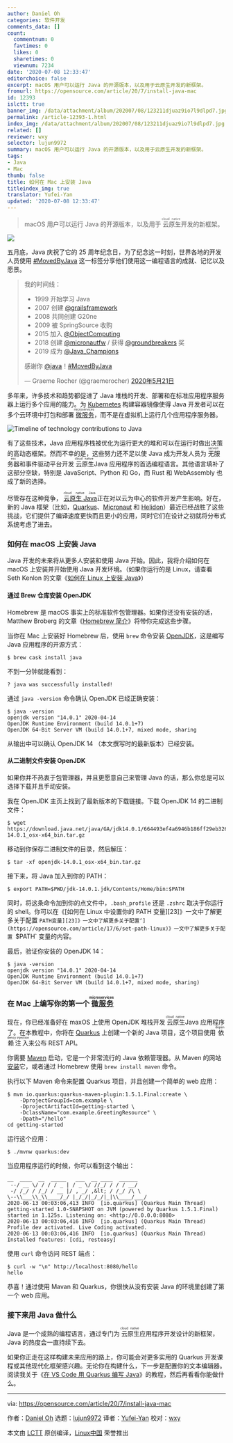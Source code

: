 ```yaml
---
author: Daniel Oh
categories: 软件开发
comments_data: []
count:
  commentnum: 0
  favtimes: 0
  likes: 0
  sharetimes: 0
  viewnum: 7234
date: '2020-07-08 12:33:47'
editorchoice: false
excerpt: macOS 用户可以运行 Java 的开源版本，以及用于云原生开发的新框架。
fromurl: https://opensource.com/article/20/7/install-java-mac
id: 12393
islctt: true
banner_img: /data/attachment/album/202007/08/123211djuaz9io7l9dlpd7.jpg
permalink: /article-12393-1.html
index_img: /data/attachment/album/202007/08/123211djuaz9io7l9dlpd7.jpg.thumb.jpg
related: []
reviewer: wxy
selector: lujun9972
summary: macOS 用户可以运行 Java 的开源版本，以及用于云原生开发的新框架。
tags:
- Java
- Mac
thumb: false
title: 如何在 Mac 上安装 Java
titleindex_img: true
translator: Yufei-Yan
updated: '2020-07-08 12:33:47'
---
```



> 
> macOS 用户可以运行 Java 的开源版本，以及用于<ruby> 云原生 <rt>  cloud native </rt></ruby>开发的新框架。
> 
> 
> 


![](/data/attachment/album/202007/08/123211djuaz9io7l9dlpd7.jpg)


五月底，Java 庆祝了它的 25 周年纪念日，为了纪念这一时刻，世界各地的开发人员使用 [#MovedByJava](https://twitter.com/search?q=%23MovedByJava&src=typed_query) 这一标签分享他们使用这一编程语言的成就、记忆以及愿景。



> 
> 我的时间线：
> 
> 
> * 1999 开始学习 Java
> * 2007 创建 [@grailsframework](https://twitter.com/grailsframework?ref_src=twsrc%5Etfw)
> * 2008 共同创建 G20ne
> * 2009 被 SpringSource 收购
> * 2015 加入 [@ObjectComputing](https://twitter.com/ObjectComputing?ref_src=twsrc%5Etfw)
> * 2018 创建 [@micronautfw](https://twitter.com/micronautfw?ref_src=twsrc%5Etfw) / 获得 [@groundbreakers](https://twitter.com/groundbreakers?ref_src=twsrc%5Etfw) 奖
> * 2019 成为 [@Java\_Champions](https://twitter.com/Java_Champions?ref_src=twsrc%5Etfw)
> 
> 
> 感谢你 [@java](https://twitter.com/java?ref_src=twsrc%5Etfw)！[#MovedByJava](https://twitter.com/hashtag/MovedByJava?src=hash&ref_src=twsrc%5Etfw)
> 
> 
> — Graeme Rocher (@graemerocher) [2020年5月21日](https://twitter.com/graemerocher/status/1263484918157410304?ref_src=twsrc%5Etfw)
> 
> 
> 


多年来，许多技术和趋势都促进了 Java 堆栈的开发、部署和在标准应用程序服务器上运行多个应用的能力。为 [Kubernetes](https://opensource.com/resources/what-is-kubernetes) 构建容器镜像使得 Java 开发者可以在多个云环境中打包和部署<ruby> <a href="https://opensource.com/resources/what-are-microservices">  微服务 </a> <rt>  microservices </rt></ruby>，而不是在虚拟机上运行几个应用程序服务器。


![Timeline of technology contributions to Java](/data/attachment/album/202007/08/123353e2cdpq1d8f1ccdc1.png "Timeline of technology contributions to Java")


有了这些技术，Java 应用程序栈被优化为运行更大的堆和可以在运行时做出决策的高动态框架。然而不幸的是，这些努力还不足以使 Java 成为开发人员为<ruby> 无服务器 <rt>  serverless </rt></ruby>和事件驱动平台开发<ruby> 云原生 <rt>  cloud native </rt></ruby> Java 应用程序的首选编程语言。其他语言填补了这部分空缺，特别是 JavaScript、Python 和 Go，而 Rust 和 WebAssembly 也成了新的选择。


尽管存在这种竞争，<ruby> <a href="https://opensource.com/article/20/1/cloud-native-java">  云原生 Java </a> <rt>  cloud native Java </rt></ruby> 正在对以云为中心的软件开发产生影响。好在，新的 Java 框架（比如，[Quarkus](https://quarkus.io/)、[Micronaut](https://micronaut.io/) 和 [Helidon](https://helidon.io/#/)）最近已经战胜了这些挑战，它们提供了编译速度更快而且更小的应用，同时它们在设计之初就将分布式系统考虑了进去。


### 如何在 macOS 上安装 Java


Java 开发的未来将从更多人安装和使用 Java 开始。因此，我将介绍如何在 macOS 上安装并开始使用 Java 开发环境。（如果你运行的是 Linux，请查看 Seth Kenlon 的文章《[如何在 Linux 上安装 Java](/article-11614-1.html)》）


#### 通过 Brew 仓库安装 OpenJDK


Homebrew 是 macOS 事实上的标准软件包管理器。如果你还没有安装的话，Matthew Broberg 的文章《[Homebrew 简介](/article-12338-1.html)》将带你完成这些步骤。


当你在 Mac 上安装好 Homebrew 后，使用 `brew` 命令安装 [OpenJDK](https://openjdk.java.net/)，这是编写 Java 应用程序的开源方式：



```
$ brew cask install java

```

不到一分钟就能看到：



```
? java was successfully installed!

```

通过 `java -version` 命令确认 OpenJDK 已经正确安装：



```
$ java -version
openjdk version "14.0.1" 2020-04-14
OpenJDK Runtime Environment (build 14.0.1+7)
OpenJDK 64-Bit Server VM (build 14.0.1+7, mixed mode, sharing

```

从输出中可以确认 OpenJDK 14 （本文撰写时的最新版本）已经安装。


#### 从二进制文件安装 OpenJDK


如果你并不热衷于包管理器，并且更愿意自己来管理 Java 的话，那么你总是可以选择下载并且手动安装。


我在 OpenJDK 主页上找到了最新版本的下载链接。下载 OpenJDK 14 的二进制文件：



```
$ wget https://download.java.net/java/GA/jdk14.0.1/664493ef4a6946b186ff29eb326336a2/7/GPL/openjdk-14.0.1_osx-x64_bin.tar.gz

```

移动到你保存二进制文件的目录，然后解压：



```
$ tar -xf openjdk-14.0.1_osx-x64_bin.tar.gz

```

接下来，将 Java 加入到你的 PATH：



```
$ export PATH=$PWD/jdk-14.0.1.jdk/Contents/Home/bin:$PATH

```

同时，将这条命令加到你的点文件中，`.bash_profile` 还是 `.zshrc` 取决于你运行的 shell。你可以在《[如何在 Linux 中设置你的 PATH 变量][23]》一文中了解更多关于配置 `PATH变量][23]》一文中了解更多关于配置‘](https://opensource.com/article/17/6/set-path-linux)》一文中了解更多关于配置 `$PATH` 变量的内容。


最后，验证你安装的 OpenJDK 14：



```
$ java -version
openjdk version "14.0.1" 2020-04-14
OpenJDK Runtime Environment (build 14.0.1+7)
OpenJDK 64-Bit Server VM (build 14.0.1+7, mixed mode, sharing)

```

### 在 Mac 上编写你的第一个<ruby> <a href="https://opensource.com/resources/what-are-microservices">  微服务 </a> <rt>  microservices </rt></ruby>


现在，你已经准备好在 maxOS 上使用 OpenJDK 堆栈开发<ruby> 云原生 <rt>  cloud native </rt></ruby> Java 应用程序了。在本教程中，你将在 [Quarkus](https://quarkus.io/) 上创建一个新的 Java 项目，这个项目使用<ruby> 依赖注入 <rt>  dependency injection </rt></ruby>来公布 REST API。


你需要 [Maven](https://maven.apache.org/index.html) 启动，它是一个非常流行的 Java 依赖管理器。从 Maven 的网站[安装](https://maven.apache.org/install.html)它，或者通过 Homebrew 使用 `brew install maven` 命令。


执行以下 Maven 命令来配置 Quarkus 项目，并且创建一个简单的 web 应用：



```
$ mvn io.quarkus:quarkus-maven-plugin:1.5.1.Final:create \
    -DprojectGroupId=com.example \
    -DprojectArtifactId=getting-started \
    -DclassName="com.example.GreetingResource" \
    -Dpath="/hello"
cd getting-started

```

运行这个应用：



```
$ ./mvnw quarkus:dev

```

当应用程序运行的时候，你可以看到这个输出：



```
__  ____  __  _____   ___  __ ____  ______
 --/ __ \/ / / / _ | / _ \/ //_/ / / / __/
 -/ /_/ / /_/ / __ |/ , _/ ,&lt; / /_/ /\ \  
\--\\___\\_\\____/_/ |_/_/|_/_/|_|\\____/___/  
2020-06-13 00:03:06,413 INFO  [io.quarkus] (Quarkus Main Thread) getting-started 1.0-SNAPSHOT on JVM (powered by Quarkus 1.5.1.Final) started in 1.125s. Listening on: <http://0.0.0.0:8080>
2020-06-13 00:03:06,416 INFO  [io.quarkus] (Quarkus Main Thread) Profile dev activated. Live Coding activated.
2020-06-13 00:03:06,416 INFO  [io.quarkus] (Quarkus Main Thread) Installed features: [cdi, resteasy]

```

使用 `curl` 命令访问 REST 端点：



```
$ curl -w "\n" http://localhost:8080/hello
hello

```

恭喜！通过使用 Mavan 和 Quarkus，你很快从没有安装 Java 的环境里创建了第一个 web 应用。


### 接下来用 Java 做什么


Java 是一个成熟的编程语言，通过专门为<ruby> 云原生 <rt>  cloud native </rt></ruby>应用程序开发设计的新框架，Java 的热度会一直持续下去。


如果你正走在这样构建未来应用的路上，你可能会对更多实用的 Quarkus 开发课程或其他现代化框架感兴趣。无论你在构建什么，下一步是配置你的文本编辑器。阅读我关于《[在 VS Code 用 Quarkus 编写 Java](https://opensource.com/article/20/4/java-quarkus-vs-code)》的教程，然后再看看你能做什么。




---


via: <https://opensource.com/article/20/7/install-java-mac>


作者：[Daniel Oh](https://opensource.com/users/daniel-oh) 选题：[lujun9972](https://github.com/lujun9972) 译者：[Yufei-Yan](https://github.com/Yufei-Yan) 校对：[wxy](https://github.com/wxy)


本文由 [LCTT](https://github.com/LCTT/TranslateProject) 原创编译，[Linux中国](https://linux.cn/) 荣誉推出